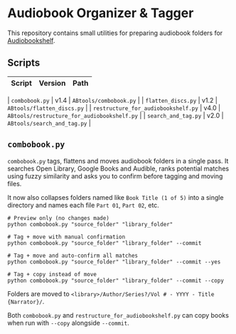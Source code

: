 # Audiobook Organizer & Tagger

This repository contains small utilities for preparing audiobook folders for [Audiobookshelf](https://www.audiobookshelf.org/).

## Scripts

| Script | Version | Path |
|-------|---------|------|

| `combobook.py` | v1.4 | `ABtools/combobook.py` |
| `flatten_discs.py` | v1.2 | `ABtools/flatten_discs.py` |
| `restructure_for_audiobookshelf.py` | v4.0 | `ABtools/restructure_for_audiobookshelf.py` |
| `search_and_tag.py` | v2.0 | `ABtools/search_and_tag.py` |

## `combobook.py`
`combobook.py` tags, flattens and moves audiobook folders in a single pass. It searches Open Library, Google Books and Audible, ranks potential matches using fuzzy similarity and asks you to confirm before tagging and moving files.

It now also collapses folders named like `Book Title (1 of 5)` into a single directory and names each file `Part 01`, `Part 02`, etc.


```
# Preview only (no changes made)
python combobook.py "source_folder" "library_folder"

# Tag + move with manual confirmation
python combobook.py "source_folder" "library_folder" --commit

# Tag + move and auto-confirm all matches
python combobook.py "source_folder" "library_folder" --commit --yes

# Tag + copy instead of move
python combobook.py "source_folder" "library_folder" --commit --copy
```

Folders are moved to `<library>/Author/Series?/Vol # - YYYY - Title {Narrator}/`.

Both `combobook.py` and `restructure_for_audiobookshelf.py` can copy books when run with `--copy` alongside `--commit`.


